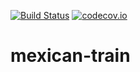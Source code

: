 [![Build Status](https://api.travis-ci.com/cerihughes/mexican-train.png?branch=master)](https://www.travis-ci.com/cerihughes/mexican-train/) [![codecov.io](https://codecov.io/gh/cerihughes/mexican-train/branch/master/graphs/badge.svg)](https://codecov.io/gh/cerihughes/mexican-train/branch/master)

# mexican-train
